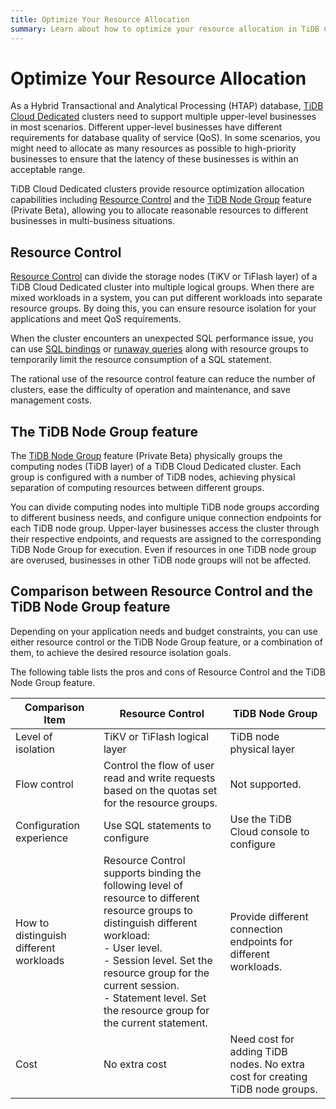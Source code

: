 ```yaml
---
title: Optimize Your Resource Allocation
summary: Learn about how to optimize your resource allocation in TiDB Cloud.
---
```


# Optimize Your Resource Allocation

As a Hybrid Transactional and Analytical Processing (HTAP) database, [TiDB Cloud Dedicated](/tidb-cloud/select-cluster-tier.md#tidb-cloud-dedicated) clusters need to support multiple upper-level businesses in most scenarios. Different upper-level businesses have different requirements for database quality of service (QoS). In some scenarios, you might need to allocate as many resources as possible to high-priority businesses to ensure that the latency of these businesses is within an acceptable range. 

TiDB Cloud Dedicated clusters provide resource optimization allocation capabilities including [Resource Control](/tidb-resource-control.md) and the [TiDB Node Group](/tidb-cloud/tidb-node-group-overview.md) feature (Private Beta), allowing you to allocate reasonable resources to different businesses in multi-business situations.

## Resource Control

[Resource Control](/tidb-resource-control.md) can divide the storage nodes (TiKV or TiFlash layer) of a TiDB Cloud Dedicated cluster into multiple logical groups. When there are mixed workloads in a system, you can put different workloads into separate resource groups. By doing this, you can ensure resource isolation for your applications and meet QoS requirements. 

When the cluster encounters an unexpected SQL performance issue, you can use [SQL bindings](/sql-statements/sql-statement-create-binding.md) or [runaway queries](/tidb-resource-control.md#manage-queries-that-consume-more-resources-than-expected-runaway-queries) along with resource groups to temporarily limit the resource consumption of a SQL statement. 

The rational use of the resource control feature can reduce the number of clusters, ease the difficulty of operation and maintenance, and save management costs.

## The TiDB Node Group feature

The [TiDB Node Group](/tidb-cloud/tidb-node-group-overview.md) feature (Private Beta) physically groups the computing nodes (TiDB layer) of a TiDB Cloud Dedicated cluster. Each group is configured with a number of TiDB nodes, achieving physical separation of computing resources between different groups. 

You can divide computing nodes into multiple TiDB node groups according to different business needs, and configure unique connection endpoints for each TiDB node group. Upper-layer businesses access the cluster through their respective endpoints, and requests are assigned to the corresponding TiDB Node Group for execution. Even if resources in one TiDB node group are overused, businesses in other TiDB node groups will not be affected.

## Comparison between Resource Control and the TiDB Node Group feature

Depending on your application needs and budget constraints, you can use either resource control or the TiDB Node Group feature, or a combination of them, to achieve the desired resource isolation goals. 

The following table lists the pros and cons of Resource Control and the TiDB Node Group feature. 

| Comparison Item           | Resource Control         | TiDB Node Group         |
|--------------------------|---------------------------|------------------------|
| Level of isolation  | TiKV or TiFlash logical layer    | TiDB node physical layer   |
| Flow control        | Control the flow of user read and write requests based on the quotas set for the resource groups. | Not supported. |
| Configuration experience  | Use SQL statements to configure  | Use the TiDB Cloud console to configure    |
| How to distinguish different workloads | Resource Control supports binding the following level of resource to different resource groups to distinguish different workload: <br>- User level. <br>- Session level. Set the resource group for the current session. <br>- Statement level. Set the resource group for the current statement. | Provide different connection endpoints for different workloads.   |
| Cost       | No extra cost     | Need cost for adding TiDB nodes. No extra cost for creating TiDB node groups.       |
